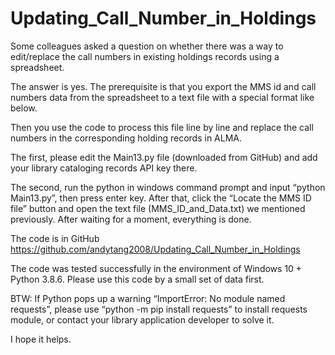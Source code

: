 # Updating_Call_Number_in_Holdings

Some colleagues asked a question on whether there was a way to edit/replace the call numbers in existing holdings records using a spreadsheet.

The answer is yes. The prerequisite is that you export the MMS id and call numbers data from the spreadsheet to a text file with a special format like below.



Then you use the code to process this file line by line and replace the call numbers in the corresponding holding records in ALMA.

The first, please edit the Main13.py file (downloaded from GitHub) and add your library cataloging records API key there.



The second, run the python in windows command prompt and input “python Main13.py”, then press enter key. After that, click the “Locate the MMS ID file” button and open the text file (MMS_ID_and_Data.txt) we mentioned previously. After waiting for a moment, everything is done.



The code is in GitHub https://github.com/andytang2008/Updating_Call_Number_in_Holdings

The code was tested successfully in the environment of Windows 10 + Python 3.8.6. Please use this code by a small set of data first.

BTW: If Python pops up a warning “ImportError: No module named requests”, please use “python -m pip install requests” to install requests module, or contact your library application developer to solve it. 

I hope it helps.
